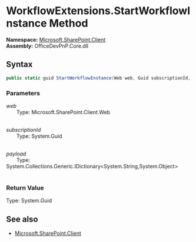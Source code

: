 # WorkflowExtensions.StartWorkflowInstance Method  
**Namespace:** [Microsoft.SharePoint.Client](Microsoft.SharePoint.Client.md)  
**Assembly:** OfficeDevPnP.Core.dll  
## Syntax
```C#
public static guid StartWorkflowInstance(Web web, Guid subscriptionId, IDictionary<String, Object> payload)
```
### Parameters
*web*  
&emsp;&emsp;Type: Microsoft.SharePoint.Client.Web  
&emsp;&emsp;  
  
*subscriptionId*  
&emsp;&emsp;Type: System.Guid  
&emsp;&emsp;  
  
*payload*  
&emsp;&emsp;Type: System.Collections.Generic.IDictionary<System.String,System.Object>  
&emsp;&emsp;  
  
### Return Value
Type: System.Guid  

## See also
- [Microsoft.SharePoint.Client](Microsoft.SharePoint.Client.md)
